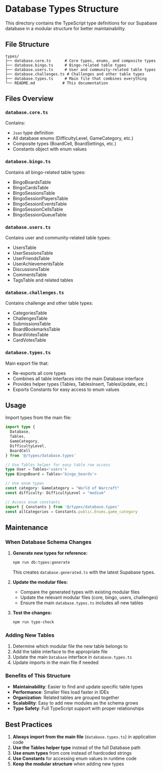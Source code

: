 # Database Types Structure

This directory contains the TypeScript type definitions for our Supabase database in a modular structure for better maintainability.

## File Structure

```
types/
├── database.core.ts      # Core types, enums, and composite types
├── database.bingo.ts     # Bingo-related table types
├── database.users.ts     # User and community-related table types
├── database.challenges.ts # Challenges and other table types
├── database.types.ts     # Main file that combines everything
└── README.md            # This documentation
```

## Files Overview

### `database.core.ts`
Contains:
- `Json` type definition
- All database enums (DifficultyLevel, GameCategory, etc.)
- Composite types (BoardCell, BoardSettings, etc.)
- Constants object with enum values

### `database.bingo.ts`
Contains all bingo-related table types:
- BingoBoardsTable
- BingoCardsTable
- BingoSessionsTable
- BingoSessionPlayersTable
- BingoSessionEventsTable
- BingoSessionCellsTable
- BingoSessionQueueTable

### `database.users.ts`
Contains user and community-related table types:
- UsersTable
- UserSessionsTable
- UserFriendsTable
- UserAchievementsTable
- DiscussionsTable
- CommentsTable
- TagsTable and related tables

### `database.challenges.ts`
Contains challenge and other table types:
- CategoriesTable
- ChallengesTable
- SubmissionsTable
- BoardBookmarksTable
- BoardVotesTable
- CardVotesTable

### `database.types.ts`
Main export file that:
- Re-exports all core types
- Combines all table interfaces into the main Database interface
- Provides helper types (Tables, TablesInsert, TablesUpdate, etc.)
- Exports Constants for easy access to enum values

## Usage

Import types from the main file:

```typescript
import type { 
  Database, 
  Tables, 
  GameCategory, 
  DifficultyLevel,
  BoardCell 
} from '@/types/database.types'

// Use Tables helper for easy table row access
type User = Tables<'users'>
type BingoBoard = Tables<'bingo_boards'>

// Use enum types
const category: GameCategory = "World of Warcraft"
const difficulty: DifficultyLevel = "medium"

// Access enum constants
import { Constants } from '@/types/database.types'
const allCategories = Constants.public.Enums.game_category
```

## Maintenance

### When Database Schema Changes

1. **Generate new types for reference:**
   ```bash
   npm run db:types:generate
   ```
   This creates `database.generated.ts` with the latest Supabase types.

2. **Update the modular files:**
   - Compare the generated types with existing modular files
   - Update the relevant modular files (core, bingo, users, challenges)
   - Ensure the main `database.types.ts` includes all new tables

3. **Test the changes:**
   ```bash
   npm run type-check
   ```

### Adding New Tables

1. Determine which modular file the new table belongs to
2. Add the table interface to the appropriate file
3. Update the main `Database` interface in `database.types.ts`
4. Update imports in the main file if needed

### Benefits of This Structure

- **Maintainability**: Easier to find and update specific table types
- **Performance**: Smaller files load faster in IDEs
- **Organization**: Related tables are grouped together
- **Scalability**: Easy to add new modules as the schema grows
- **Type Safety**: Full TypeScript support with proper relationships

## Best Practices

1. **Always import from the main file** (`database.types.ts`) in application code
2. **Use the Tables helper type** instead of the full Database path
3. **Use enum types** from core instead of hardcoded strings
4. **Use Constants** for accessing enum values in runtime code
5. **Keep the modular structure** when adding new types 